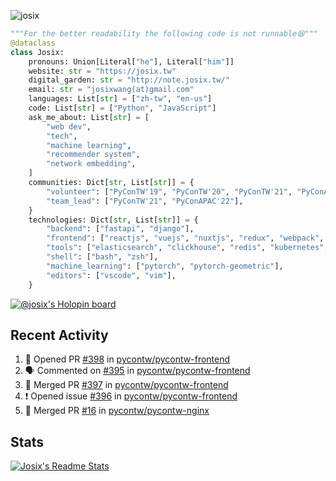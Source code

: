 ![josix](https://komarev.com/ghpvc/?username=josix)
```python
"""For the better readability the following code is not runnable😆"""
@dataclass
class Josix:
    pronouns: Union[Literal["he"], Literal["him"]]
    website: str = "https://josix.tw"
    digital_garden: str = "http://note.josix.tw/"
    email: str = "josixwang(at)gmail.com"
    languages: List[str] = ["zh-tw", "en-us"]
    code: List[str] = ["Python", "JavaScript"]
    ask_me_about: List[str] = [
        "web dev",
        "tech",
        "machine learning",
        "recommender system",
        "network embedding",
    ]
    communities: Dict[str, List[str]] = {
        "volunteer": ["PyConTW'19", "PyConTW'20", "PyConTW'21", "PyConAPAC'22"],
        "team_lead": ["PyConTW'21", "PyConAPAC'22"],
    }
    technologies: Dict[str, List[str]] = {
        "backend": ["fastapi", "django"],
        "frontend": ["reactjs", "vuejs", "nuxtjs", "redux", "webpack", "tailwindcss"],
        "tools": ["elasticsearch", "clickhouse", "redis", "kubernetes", "docker"],
        "shell": ["bash", "zsh"],
        "machine_learning": ["pytorch", "pytorch-geometric"],
        "editors": ["vscode", "vim"],
    }
```
[![@josix's Holopin board](https://holopin.io/api/user/board?user=josix)](https://holopin.io/@josix)

## Recent Activity
<!--START_SECTION:activity-->
1. 💪 Opened PR [#398](https://github.com/pycontw/pycontw-frontend/pull/398) in [pycontw/pycontw-frontend](https://github.com/pycontw/pycontw-frontend)
2. 🗣 Commented on [#395](https://github.com/pycontw/pycontw-frontend/issues/395) in [pycontw/pycontw-frontend](https://github.com/pycontw/pycontw-frontend)
3. 🎉 Merged PR [#397](https://github.com/pycontw/pycontw-frontend/pull/397) in [pycontw/pycontw-frontend](https://github.com/pycontw/pycontw-frontend)
4. ❗️ Opened issue [#396](https://github.com/pycontw/pycontw-frontend/issues/396) in [pycontw/pycontw-frontend](https://github.com/pycontw/pycontw-frontend)
5. 🎉 Merged PR [#16](https://github.com/pycontw/pycontw-nginx/pull/16) in [pycontw/pycontw-nginx](https://github.com/pycontw/pycontw-nginx)
<!--END_SECTION:activity-->



## Stats
[![Josix's Readme Stats](https://github-readme-stats.vercel.app/api?username=josix&show_icons=true&theme=default&count_private=true&card_width=400)](https://github.com/anuraghazra/github-readme-stats)
